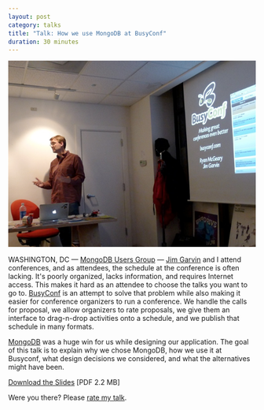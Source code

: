 ```yaml
---
layout: post
category: talks
title: "Talk: How we use MongoDB at BusyConf"
duration: 30 minutes
---
```


[![BusyConf and MongoDB](/images/talks/busyconf-mongodc.png)][slides]

WASHINGTON, DC &mdash; [MongoDB Users Group][location] &mdash; [Jim Garvin][garvin] and I
attend conferences, and as attendees, the schedule at the conference is often
lacking.  It's poorly organized, lacks information, and requires Internet
access. This makes it hard as an attendee to choose the talks you want to go
to. [BusyConf][busyconf] is an attempt to solve that problem while also making
it easier for conference organizers to run a conference.  We handle the calls
for proposal, we allow organizers to rate proposals, we give them an interface
to drag-n-drop activities onto a schedule, and we publish that schedule in many
formats.

[MongoDB][mongodb] was a huge win for us while designing our application. The
goal of this talk is to explain why we chose MongoDB, how we use it at Busyconf,
what design decisions we considered, and what the alternatives might have been.

[Download the Slides][slides] \[PDF 2.2 MB\]

Were you there? Please [rate my talk](http://spkr8.com/t/5230).

[slides]: http://files.mcgeary.org/presentations/busyconf-mongodc.pdf "Download the Slides"
[busyconf]: http://busyconf.com/
[mongodb]: http://www.mongodb.org/
[garvin]: http://thegarvin.com/
[location]: http://www.meetup.com/Washington-DC-MongoDB-Users-Group/calendar/15584661/
